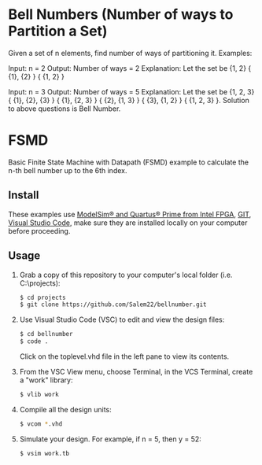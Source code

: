 # Bell Numbers (Number of ways to Partition a Set)

Given a set of n elements, find number of ways of partitioning it.
Examples:

Input:  n = 2
Output: Number of ways = 2
Explanation: Let the set be {1, 2}
            { {1}, {2} } 
            { {1, 2} }

Input:  n = 3
Output: Number of ways = 5
Explanation: Let the set be {1, 2, 3}
             { {1}, {2}, {3} }
             { {1}, {2, 3} }
             { {2}, {1, 3} }
             { {3}, {1, 2} }
             { {1, 2, 3} }. 
Solution to above questions is Bell Number.


# FSMD
Basic Finite State Machine with Datapath (FSMD) example to calculate the n-th bell number up to the 6th index.

## Install

These examples use [ModelSim&reg; and Quartus&reg; Prime from Intel FPGA](http://fpgasoftware.intel.com/?edition=lite), [GIT](https://git-scm.com/download/win), [Visual Studio Code](https://code.visualstudio.com/download), make sure they are installed locally on your computer before proceeding.

## Usage

1. Grab a copy of this repository to your computer's local folder (i.e. C:\projects):

    ```sh
    $ cd projects
    $ git clone https://github.com/Salem22/bellnumber.git
    ```
2. Use Visual Studio Code (VSC) to edit and view the design files:

    ```sh
    $ cd bellnumber
    $ code .
    ```
    Click on the toplevel.vhd file in the left pane to view its contents.
    
3. From the VSC View menu, choose Terminal, in the VCS Terminal, create a "work" library:

    ```sh
    $ vlib work
    ```
    
4. Compile all the design units:

    ```sh
    $ vcom *.vhd
    ```
    
5. Simulate your design. For example, if n = 5, then y = 52:

    ```sh
    $ vsim work.tb
    ```
